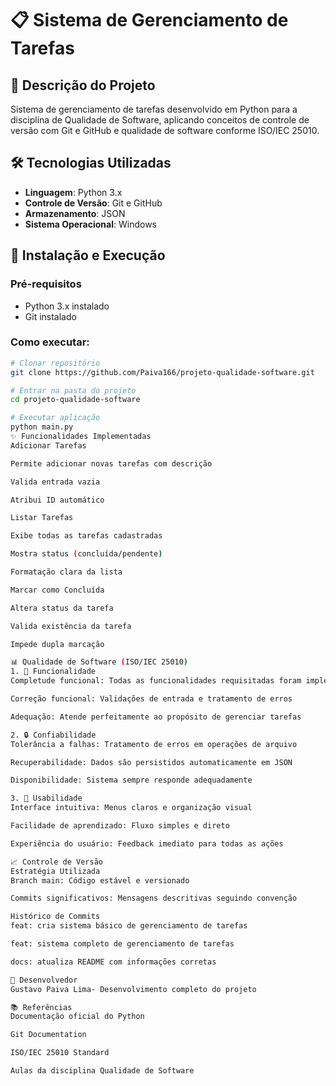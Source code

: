 # 📋 Sistema de Gerenciamento de Tarefas

## 🎯 Descrição do Projeto
Sistema de gerenciamento de tarefas desenvolvido em Python para a disciplina de Qualidade de Software, aplicando conceitos de controle de versão com Git e GitHub e qualidade de software conforme ISO/IEC 25010.

## 🛠 Tecnologias Utilizadas
- **Linguagem**: Python 3.x
- **Controle de Versão**: Git e GitHub
- **Armazenamento**: JSON
- **Sistema Operacional**: Windows

## 🚀 Instalação e Execução

### Pré-requisitos
- Python 3.x instalado
- Git instalado

### Como executar:
```bash
# Clonar repositório
git clone https://github.com/Paiva166/projeto-qualidade-software.git

# Entrar na pasta do projeto  
cd projeto-qualidade-software

# Executar aplicação
python main.py
✨ Funcionalidades Implementadas
Adicionar Tarefas

Permite adicionar novas tarefas com descrição

Valida entrada vazia

Atribui ID automático

Listar Tarefas

Exibe todas as tarefas cadastradas

Mostra status (concluída/pendente)

Formatação clara da lista

Marcar como Concluída

Altera status da tarefa

Valida existência da tarefa

Impede dupla marcação

📊 Qualidade de Software (ISO/IEC 25010)
1. 🎯 Funcionalidade
Completude funcional: Todas as funcionalidades requisitadas foram implementadas

Correção funcional: Validações de entrada e tratamento de erros

Adequação: Atende perfeitamente ao propósito de gerenciar tarefas

2. 🔒 Confiabilidade
Tolerância a falhas: Tratamento de erros em operações de arquivo

Recuperabilidade: Dados são persistidos automaticamente em JSON

Disponibilidade: Sistema sempre responde adequadamente

3. 👥 Usabilidade
Interface intuitiva: Menus claros e organização visual

Facilidade de aprendizado: Fluxo simples e direto

Experiência do usuário: Feedback imediato para todas as ações

📈 Controle de Versão
Estratégia Utilizada
Branch main: Código estável e versionado

Commits significativos: Mensagens descritivas seguindo convenção

Histórico de Commits
feat: cria sistema básico de gerenciamento de tarefas

feat: sistema completo de gerenciamento de tarefas

docs: atualiza README com informações corretas

👤 Desenvolvedor
Gustavo Paiva Lima- Desenvolvimento completo do projeto

📚 Referências
Documentação oficial do Python

Git Documentation

ISO/IEC 25010 Standard

Aulas da disciplina Qualidade de Software